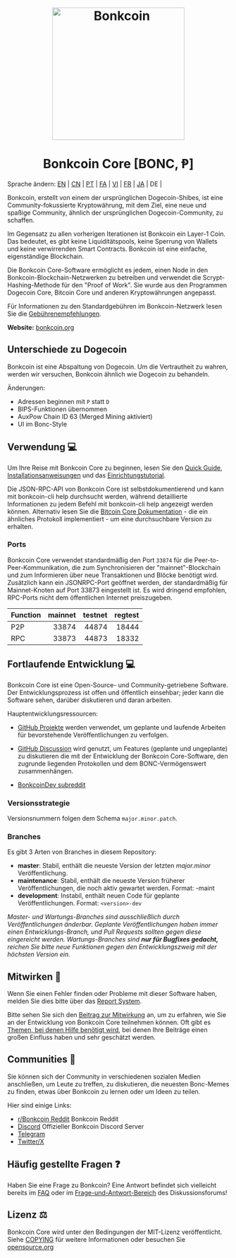<h1 align="center">
<img src="https://i.imgur.com/DDkfI9i.png" alt="Bonkcoin" width="300"/>
<br/><br/>
Bonkcoin Core [BONC, Ᵽ]  
</h1>


Sprache ändern: [EN](./README.md) | [CN](./README_zh_CN.md) | [PT](./README_pt_BR.md) | [FA](./README_fa_IR.md) | [VI](./README_vi_VN.md) | [FR](./README_fr_FR.md) | [JA](./README_ja_JP.md) | DE | 



Bonkcoin, erstellt von einem der ursprünglichen Dogecoin-Shibes, ist eine Community-fokussierte Kryptowährung, mit dem Ziel, eine neue und spaßige Community, ähnlich der ursprünglichen Dogecoin-Community, zu schaffen.

Im Gegensatz zu allen vorherigen Iterationen ist Bonkcoin ein Layer-1 Coin. 
Das bedeutet, es gibt keine Liquiditätspools, keine Sperrung von Wallets und keine verwirrenden Smart Contracts. 
Bonkcoin ist eine einfache, eigenständige Blockchain.

Die Bonkcoin Core-Software ermöglicht es jedem, einen Node in den Bonkcoin-Blockchain-Netzwerken zu betreiben und verwendet die Scrypt-Hashing-Methode für den "Proof of Work". 
Sie wurde aus den Programmen Dogecoin Core, Bitcoin Core und anderen Kryptowährungen angepasst.

Für Informationen zu den Standardgebühren im Bonkcoin-Netzwerk lesen Sie die [Gebührenempfehlungen](doc/fee-recommendation_DE.md).

**Website:** [bonkcoin.org](https://bonkcoin.org)

## Unterschiede zu Dogecoin

Bonkcoin ist eine Abspaltung von Dogecoin. Um die Vertrautheit zu wahren, werden wir versuchen, Bonkcoin ähnlich wie Dogecoin zu behandeln.

Änderungen:

* Adressen beginnen mit `P` statt `D`
* BIPS-Funktionen übernommen
* AuxPow Chain ID 63 (Merged Mining aktiviert)
* UI im Bonc-Style



## Verwendung 💻

Um Ihre Reise mit Bonkcoin Core zu beginnen, lesen Sie den [Quick Guide](doc/README_windows_DE.md), [Installationsanweisungen](INSTALL.md) und das [Einrichtungstutorial](doc/getting-started.md).

Die JSON-RPC-API von Bonkcoin Core ist selbstdokumentierend und kann mit bonkcoin-cli help durchsucht werden, während detaillierte Informationen zu jedem Befehl mit bonkcoin-cli help <Befehl> angezeigt werden können. 
Alternativ lesen Sie die [Bitcoin Core Dokumentation](https://developer.bitcoin.org/reference/rpc/) - die ein ähnliches Protokoll implementiert - um eine durchsuchbare Version zu erhalten.

### Ports

Bonkcoin Core verwendet standardmäßig den Port `33874` für die Peer-to-Peer-Kommunikation, 
die zum Synchronisieren der "mainnet"-Blockchain und zum Informieren über neue Transaktionen und Blöcke benötigt wird. 
Zusätzlich kann ein JSONRPC-Port geöffnet werden, der standardmäßig für Mainnet-Knoten auf Port 33873 eingestellt ist. 
Es wird dringend empfohlen, RPC-Ports nicht dem öffentlichen Internet preiszugeben.

| Function | mainnet | testnet | regtest |
| :------- | ------: | ------: | ------: |
| P2P      |   33874 |   44874 |   18444 |
| RPC      |   33873 |   44873 |   18332 |

## Fortlaufende Entwicklung 💻

Bonkcoin Core ist eine Open-Source- und Community-getriebene Software. 
Der Entwicklungsprozess ist offen und öffentlich einsehbar; jeder kann die Software sehen, darüber diskutieren und daran arbeiten.


Hauptentwicklungsressourcen:

* [GitHub Projekte](https://github.com/bonkcoinppc/bonkcoin/projects) werden verwendet,
 um geplante und laufende Arbeiten für bevorstehende Veröffentlichungen zu verfolgen.

* [GitHub Discussion](https://github.com/bonkcoinppc/bonkcoin/discussions) wird genutzt, 
  um Features (geplante und ungeplante) zu diskutieren die mit der Entwicklung der Bonkcoin Core-Software, den zugrunde liegenden Protokollen und dem BONC-Vermögenswert zusammenhängen.

* [BonkcoinDev subreddit](https://www.reddit.com/r/bonkcoindev/)


### Versionsstrategie

Versionsnummern folgen dem Schema ```major.minor.patch```.

### Branches

Es gibt 3 Arten von Branches in diesem Repository:

- **master**: Stabil, enthält die neueste Version der letzten *major.minor* Veröffentlichung.
- **maintenance**: Stabil, enthält die neueste Version früherer Veröffentlichungen, die noch aktiv gewartet werden. Format: <version>-maint
- **development**: Instabil, enthält neuen Code für geplante Veröffentlichungen. Format: ```<version>-dev```

*Master- und Wartungs-Branches sind ausschließlich durch Veröffentlichungen änderbar.*
*Geplante Veröffentlichungen haben immer einen Entwicklungs-Branch, und Pull Requests sollten gegen diese eingereicht werden.*
*Wartungs-Branches sind **nur für Bugfixes gedacht,** reichen Sie bitte neue Funktionen gegen den Entwicklungszweig mit der höchsten Version ein.*

## Mitwirken 🤝

Wenn Sie einen Fehler finden oder Probleme mit dieser Software haben, melden Sie dies bitte über das [Report System](https://github.com/bonkcoinppc/bonkcoin/issues/new?assignees=&labels=bug&template=bug_report.md&title=%5Bbug%5D+).

Bitte sehen Sie sich den [Beitrag zur Mitwirkung](CONTRIBUTING.md) an, um zu erfahren, wie Sie an der Entwicklung von Bonkcoin Core teilnehmen können. 
Oft gibt es [Themen, bei denen Hilfe benötigt wird](https://github.com/bonkcoinppc/bonkcoin/labels/help%20wanted), bei denen Ihre Beiträge einen großen Einfluss haben und sehr geschätzt werden.

## Communities 🐸

Sie können sich der Community in verschiedenen sozialen Medien anschließen, um Leute zu treffen, zu diskutieren, 
die neuesten Bonc-Memes zu finden, etwas über Bonkcoin zu lernen oder um Ideen zu teilen.

Hier sind einige Links:

* [r/Bonkcoin Reddit](https://www.reddit.com/r/bonkcoin/) Bonkcoin Reddit
* [Discord](https://bonkcoin.org/discord) Offizieller Bonkcoin Discord Server
* [Telegram](https://t.me/BonkcoinGroup)
* [Twitter/X](https://twitter.com/BonkcoinNetwork)


## Häufig gestellte Fragen ❓

Haben Sie eine Frage zu Bonkcoin? 
Eine Antwort befindet sich vielleicht bereits im [FAQ](doc/FAQ_DE.md) oder im [Frage-und-Antwort-Bereich](https://github.com/bonkcoinppc/bonkcoin/discussions/categories/q-a) des Diskussionsforums!

## Lizenz ⚖️
Bonkcoin Core wird unter den Bedingungen der MIT-Lizenz veröffentlicht. Siehe 
[COPYING](COPYING) für weitere Informationen oder besuchen Sie
[opensource.org](https://opensource.org/licenses/MIT)
